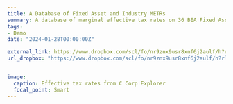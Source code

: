 ```yaml
---
title: A Database of Fixed Asset and Industry METRs
summary: A database of marginal effective tax rates on 36 BEA Fixed Assets and on NAICS industries at the three-digit level from 1972-2020. Please cite "Capital Maintenance and Differential Capital Taxation."
tags:
- Demo
date: "2024-01-28T00:00:00Z"

external_link: https://www.dropbox.com/scl/fo/nr9znx9usr8xnf6j2aulf/h?rlkey=vvxddu7ftzwn3ifkju7lxmbhg&dl=0
url_dropbox: "https://www.dropbox.com/scl/fo/nr9znx9usr8xnf6j2aulf/h?rlkey=vvxddu7ftzwn3ifkju7lxmbhg&dl=0"


image:
  caption: Effective tax rates from C Corp Explorer
  focal_point: Smart
---
```

